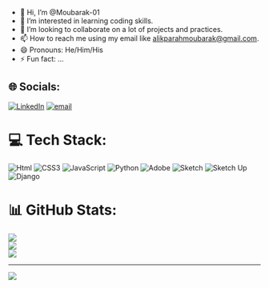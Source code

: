 - 👋 Hi, I’m @Moubarak-01
- 👀 I’m interested in learning coding skills.
- 💞️ I’m looking to collaborate on a lot of projects and practices.
- 📫 How to reach me using my email like alikparahmoubarak@gmail.com.
- 😄 Pronouns: He/Him/His
- ⚡ Fun fact: ...


## 🌐 Socials:
[![LinkedIn](https://img.shields.io/badge/LinkedIn-%230077B5.svg?logo=linkedin&logoColor=white)]([https://linkedin.com/in/https://www.linkedin.com/in/feed/](https://www.linkedin.com/in/moubarak-ali-kparah-689713349/)) [![email](https://img.shields.io/badge/Email-D14836?logo=gmail&logoColor=white)](mailto:alikparahmoubarak@gmail.com) 

# 💻 Tech Stack:
![Html](https://img.shields.io/badge/html-%231572B6.svg?style=for-the-badge&logo=html&logoColor=white) ![CSS3](https://img.shields.io/badge/css3-%231572B6.svg?style=for-the-badge&logo=css3&logoColor=white) ![JavaScript](https://img.shields.io/badge/javascript-%23323330.svg?style=for-the-badge&logo=javascript&logoColor=%23F7DF1E) ![Python](https://img.shields.io/badge/python-3670A0?style=for-the-badge&logo=python&logoColor=ffdd54) ![Adobe](https://img.shields.io/badge/adobe-%23FF0000.svg?style=for-the-badge&logo=adobe&logoColor=white) ![Sketch](https://img.shields.io/badge/Sketch-FFB387?style=for-the-badge&logo=sketch&logoColor=black) ![Sketch Up](https://img.shields.io/badge/SketchUp-005F9E?style=for-the-badge&logo=sketchup&logoColor=white) ![Django](https://img.shields.io/badge/django-%23092E20.svg?style=for-the-badge&logo=django&logoColor=white) 
# 📊 GitHub Stats:
![](https://github-readme-stats.vercel.app/api?username=Moubarak-01&theme=merko&hide_border=false&include_all_commits=false&count_private=false)<br/>
![](https://nirzak-streak-stats.vercel.app/?user=Moubarak-01&theme=merko&hide_border=false)<br/>
![](https://github-readme-stats.vercel.app/api/top-langs/?username=Moubarak-01&theme=merko&hide_border=false&include_all_commits=false&count_private=false&layout=compact)

---
[![](https://visitcount.itsvg.in/api?id=Moubarak-01&icon=0&color=0)](https://visitcount.itsvg.in)

<!-- Proudly created with GPRM ( https://gprm.itsvg.in ) -->
<!---
Moubarak-01/Moubarak-01 is a ✨ special ✨ repository because its `README.md` (this file) appears on your GitHub profile.
You can click the Preview link to take a look at your changes.
--->
